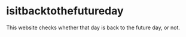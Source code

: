 isitbacktothefutureday
======================

This website checks whether that day is back to the future day, or not.
